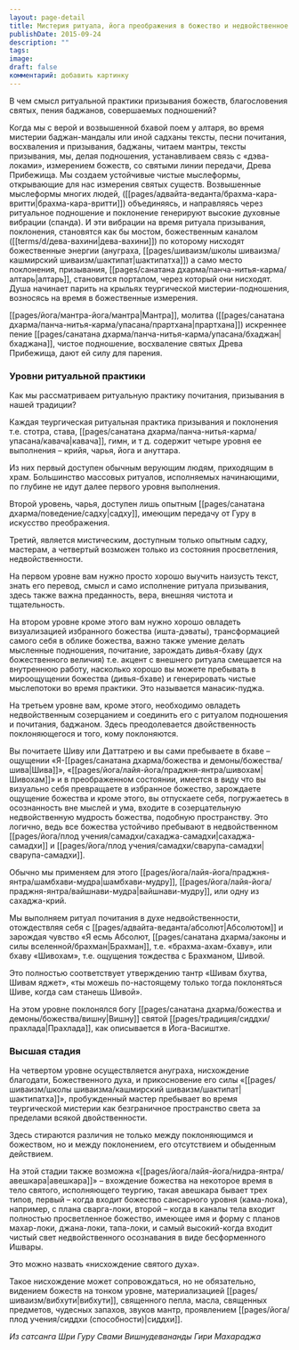 ```yaml
---
layout: page-detail
title: Мистерия ритуала, йога преображения в божество и недвойственное созерцание
publishDate: 2015-09-24
description: ""
tags: 
image: 
draft: false
комментарий: добавить картинку
---
```


В чем смысл ритуальной практики призывания божеств, благословения святых, пения баджанов, совершаемых подношений? 

Когда мы с верой и возвышенной бхавой поем у алтаря, во время мистерии баджан-мандалы или иной садханы тексты, песни почитания, восхваления и призывания, баджаны, читаем мантры, тексты призывания, мы, делая подношения, устанавливаем связь с «дэва-локами», измерением божеств, со святыми линии передачи, Древа Прибежища. Мы создаем устойчивые чистые мыслеформы, открывающие для нас измерения святых существ. Возвышенные мыслеформы многих людей, ([[pages/адвайта-веданта/брахма-кара-вритти|брахма-кара-вритти]]) объединяясь, и направляясь через ритуальное подношение и поклонение генерируют высокие духовные вибрации (спанда). И эти вибрации на время ритуала призывания, поклонения, становятся как бы мостом, божественным каналом ([[terms/d/дева-вахини|дева-вахини]]) по которому нисходят божественные энергии (ануграха, [[pages/шиваизм/школы шиваизма/кашмирский шиваизм/шактипат|шактипатха]]) а само место поклонения, призывания, [[pages/санатана дхарма/панча-нитья-карма/алтарь|алтарь]], становится порталом, через который они нисходят. Душа начинает парить на крыльях теургической мистерии-подношения, возносясь на время в божественные измерения.

[[pages/йога/мантра-йога/мантра|Мантра]], молитва ([[pages/санатана дхарма/панча-нитья-карма/упасана/прартхана|прартхана]]) искреннее пение [[pages/санатана дхарма/панча-нитья-карма/упасана/бхаджан|бхаджана]], чистое подношение, восхваление святых Древа Прибежища, дают ей силу для парения.

### Уровни ритуальной практики

Как мы рассматриваем ритуальную практику почитания, призывания в нашей традиции?

Каждая теургическая ритуальная практика призывания и поклонения т.е. стотра, става, [[pages/санатана дхарма/панча-нитья-карма/упасана/кавача|кавача]], гимн, и т д. содержит четыре уровня ее выполнения – крийя, чарья, йога и ануттара.

Из них первый доступен обычным верующим людям, приходящим в храм. Большинство массовых ритуалов, исполняемых начинающими, по глубине не идут далее первого уровня выполнения.

Второй уровень, чарья, доступен лишь опытным [[pages/санатана дхарма/поведение/садху|садху]], имеющим передачу от Гуру в искусство преображения.

Третий, является мистическим, доступным только опытным садху, мастерам, а четвертый возможен только из состояния просветления, недвойственности.

На первом уровне вам нужно просто хорошо выучить наизусть текст, знать его перевод, смысл и само исполнение ритуала призывания, здесь также важна преданность, вера, внешняя чистота и тщательность.

На втором уровне кроме этого вам нужно хорошо овладеть визуализацией избранного божества (ишта-дэваты), трансформацией самого себя в облике божества, важно также умение делать мысленные подношения, почитание, зарождать дивья-бхаву (дух божественного величия) т.е. акцент с внешнего ритуала смещается на внутреннюю работу, насколько хорошо вы можете пребывать в мироощущении божества (дивья-бхаве) и генерировать чистые мыслепотоки во время практики. Это называется манасик-пуджа.

На третьем уровне вам, кроме этого, необходимо овладеть недвойственным созерцанием и соединить его с ритуалом подношения и почитания, баджаном. Здесь преодолевается двойственность поклоняющегося и того, кому поклоняются.

Вы почитаете Шиву или Даттатрею и вы сами пребываете в бхаве – ощущении «Я-[[pages/санатана дхарма/божества и демоны/божества/шива|Шива]]», «[[pages/йога/лайя-йога/праджня-янтра/шивохам|Шивохам]]» и в преображенном состоянии, имеется в виду что вы визуально себя превращаете в избранное божество, зарождаете ощущение божества и кроме этого, вы отпускаете себя, погружаетесь в осознанность вне мыслей и ума, входите в созерцательную недвойственную мудрость божества, подобную пространству. Это логично, ведь все божества устойчиво пребывают в недвойственном [[pages/йога/плод учения/самадхи/сахаджа-самадхи|сахаджа-самадхи]] и [[pages/йога/плод учения/самадхи/сварупа-самадхи|сварупа-самадхи]].

Обычно мы применяем для этого [[pages/йога/лайя-йога/праджня-янтра/шамбхави-мудра|шамбхави-мудру]], [[pages/йога/лайя-йога/праджня-янтра/вайшнави-мудра|вайшнави-мудру]], или одну из сахаджа-крий.

Мы выполняем ритуал почитания в духе недвойственности, отождествляя себя с [[pages/адвайта-веданта/абсолют|Абсолютом]] и зарождая чувство «Я есмь Абсолют, [[pages/санатана дхарма/законы и силы вселенной/брахман|Брахман]], т.е. «брахма-ахам-бхаву», или бхаву «Шивохам», т.е. ощущения тождества с Брахманом, Шивой.

Это полностью соответствует утверждению тантр «Шивам бхутва, Шивам яджет», «ты можешь по-настоящему только тогда поклоняться Шиве, когда сам станешь Шивой».

На этом уровне поклонялся богу [[pages/санатана дхарма/божества и демоны/божества/вишну|Вишну]] святой [[pages/традиция/сиддхи/прахлада|Прахлада]], как описывается в Йога-Васиштхе.

### Высшая стадия

На четвертом уровне осуществляется ануграха, нисхождение благодати, Божественного духа, и прикосновение его силы «[[pages/шиваизм/школы шиваизма/кашмирский шиваизм/шактипат|шактипатха]]», пробужденный мастер пребывает во время теургической мистерии как безграничное пространство света за пределами всякой двойственности.

Здесь стираются различия не только между поклоняющимся и божеством, но и между поклонением, его отсутствием и обыденным действием.

На этой стадии также возможна «[[pages/йога/лайя-йога/нидра-янтра/авешкара|авешкара]]» – вхождение божества на некоторое время в тело святого, исполняющего теургию, такая авешкара бывает трех типов, первый – когда входит божество сансарного уровня (кама-лока), например, с плана сварга-локи, второй – когда в каналы тела входит полностью просветленное божество, имеющее имя и форму с планов махар-локи, джана-локи, тапа-локи, и самый высокий-когда входит чистый свет недвойственного осознавания в виде бесформенного Ишвары.

Это можно назвать «нисхождение святого духа».

Такое нисхождение может сопровождаться, но не обязательно, видением божеств на тонком уровне, материализацией [[pages/шиваизм/вибхути|вибхути]], священного пепла, масла, священных предметов, чудесных запахов, звуков мантр, проявлением [[pages/йога/плод учения/сиддхи (способности)|сиддхи]].

*Из сатсанга Шри Гуру Свами Вишнудевананды Гири Махараджа*

